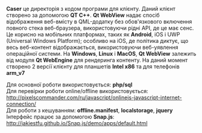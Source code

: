 <b>Caser</b> це директорія з кодом програми для клієнту. Даний клієнт створено за допомогою <b>QT C++</b>.
<b>Qt WebView</b> надає спосіб відображення веб-вмісту в QML-додатку без обов'язкового включення повного стека веб-браузера, використовуючи рідні API, де це має сенс. Це корисно на мобільних платформах, таких як <b>Android</b>, iOS і UWP (Universal Windows Platform); особливо на iOS, де політика диктує, що весь веб-контент відображається, використовуючи веб-уявлення операційної системи. На <b>Windows</b>, <b>Linux</b> і <b>MacOS</b>, <b>Qt WebView</b> залежить від модуля <b>Qt WebEngine</b> для рендеринга контенту. На даний момент створено 2 версії клієнту для планшетів <b>Intel x86</b> та для телефонів <b>arm_v7</b>


Для основної роботи використовується: <b>php/sql</b> <br/>
Для перевірки роботи online/offline використовується:<br/>
http://pixelscommander.com/ru/javascript/onlinejs-javascript-internet-connection/<br/>
Для роботи з кешуванням: <b>offline.manifest</b>, <b>localstorage</b>, <b>jquery</b><br/>
Інтерфейс працює за допомогою <b>Snap.js</b>:<br/>
http://jakiestfu.github.io/Snap.js/demo/apps/default.html

